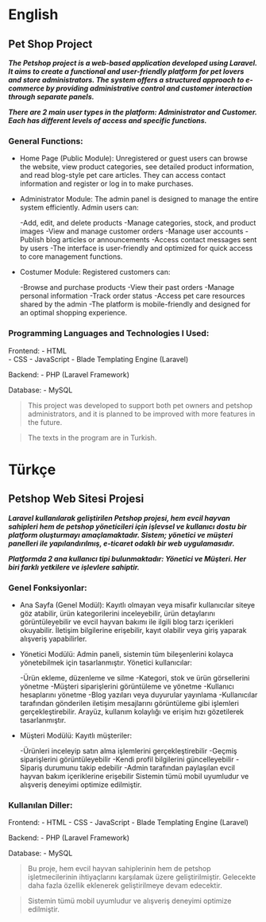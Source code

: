# English
## Pet Shop Project
***The Petshop project is a web-based application developed using Laravel. It aims to create a functional and 
user-friendly platform for pet lovers and store administrators. The system offers a structured approach to 
e-commerce by providing administrative control and customer interaction through separate panels.***

***There are 2 main user types in the platform: Administrator and Customer. Each has different levels of 
access and specific functions.***

### General Functions:

- Home Page (Public Module):  Unregistered or guest users can browse the website, view product categories,
see detailed product information, and read blog-style pet care articles. They can access contact information
and register or log in to make purchases.

- Administrator Module:  The admin panel is designed to manage the entire system efficiently. Admin users can:

    -Add, edit, and delete products
    -Manage categories, stock, and product images
    -View and manage customer orders
    -Manage user accounts
    -Publish blog articles or announcements
    -Access contact messages sent by users
    -The interface is user-friendly and optimized for quick access to core management functions.

- Costumer Module:  Registered customers can:

    -Browse and purchase products
    -View their past orders
    -Manage personal information
    -Track order status
    -Access pet care resources shared by the admin
    -The platform is mobile-friendly and designed for an optimal shopping experience.

### Programming Languages and Technologies ​​I Used:

Frontend:  - HTML <br>
           - CSS
           - JavaScript
           - Blade Templating Engine (Laravel)

Backend:   - PHP (Laravel Framework)

Database: - MySQL

> This project was developed to support both pet owners and petshop administrators, and it is planned to be improved with more features in the future.

> The texts in the program are in Turkish.

# Türkçe
## Petshop Web Sitesi Projesi
***Laravel kullanılarak geliştirilen Petshop projesi, hem evcil hayvan sahipleri hem de petshop yöneticileri için işlevsel
ve kullanıcı dostu bir platform oluşturmayı amaçlamaktadır. Sistem; yönetici ve müşteri panelleri ile yapılandırılmış,
e-ticaret odaklı bir web uygulamasıdır.***

***Platformda 2 ana kullanıcı tipi bulunmaktadır: Yönetici ve Müşteri. Her biri farklı yetkilere ve işlevlere sahiptir.***

### Genel Fonksiyonlar:

- Ana Sayfa (Genel Modül):  Kayıtlı olmayan veya misafir kullanıcılar siteye göz atabilir, ürün kategorilerini
inceleyebilir, ürün detaylarını görüntüleyebilir ve evcil hayvan bakımı ile ilgili blog tarzı içerikleri okuyabilir.
İletişim bilgilerine erişebilir, kayıt olabilir veya giriş yaparak alışveriş yapabilirler.

- Yönetici Modülü:  Admin paneli, sistemin tüm bileşenlerini kolayca yönetebilmek için tasarlanmıştır. Yönetici kullanıcılar:

    -Ürün ekleme, düzenleme ve silme
    -Kategori, stok ve ürün görsellerini yönetme
    -Müşteri siparişlerini görüntüleme ve yönetme
    -Kullanıcı hesaplarını yönetme
    -Blog yazıları veya duyurular yayınlama
    -Kullanıcılar tarafından gönderilen iletişim mesajlarını görüntüleme
    gibi işlemleri gerçekleştirebilir. Arayüz, kullanım kolaylığı ve erişim hızı gözetilerek tasarlanmıştır.

- Müşteri Modülü:  Kayıtlı müşteriler:

    -Ürünleri inceleyip satın alma işlemlerini gerçekleştirebilir
    -Geçmiş siparişlerini görüntüleyebilir
    -Kendi profil bilgilerini güncelleyebilir
    -Sipariş durumunu takip edebilir
    -Admin tarafından paylaşılan evcil hayvan bakım içeriklerine erişebilir
    Sistemin tümü mobil uyumludur ve alışveriş deneyimi optimize edilmiştir.

### Kullanılan Diller:

Frontend:  - HTML
           - CSS
           - JavaScript
           - Blade Templating Engine (Laravel)

Backend:   - PHP (Laravel Framework)

Database: - MySQL

> Bu proje, hem evcil hayvan sahiplerinin hem de petshop işletmecilerinin ihtiyaçlarını karşılamak üzere geliştirilmiştir. Gelecekte daha fazla özellik eklenerek geliştirilmeye devam edecektir.

> Sistemin tümü mobil uyumludur ve alışveriş deneyimi optimize edilmiştir.
